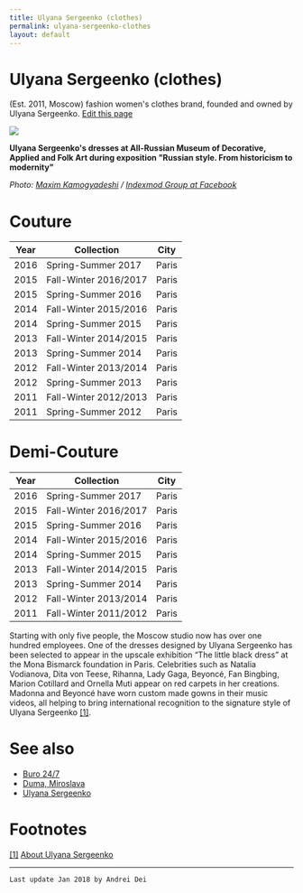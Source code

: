 ```yaml
---
title: Ulyana Sergeenko (clothes)
permalink: ulyana-sergeenko-clothes
layout: default
---
```


# Ulyana Sergeenko (clothes)

(Est. 2011, Moscow) fashion women's clothes brand, founded and owned by Ulyana Sergeenko. [Edit this page](http://prose.io/#indexmod/encyclopedia/edit/master/ulyana-sergeenko-clothes.md)

![](https://scontent-arn2-1.xx.fbcdn.net/v/t31.0-8/22770558_1768476000111783_4495064588254077060_o.jpg?oh=70301987ef1f9e9dd7eba597e5b55cb3&oe=5ADCBBE2)

**Ulyana Sergeenko's dresses at All-Russian Museum of Decorative, Applied and Folk Art during exposition "Russian style. From historicism to modernity"**

*Photo: [Maxim Kamogyadeshi](kamogyadeshi-maxim) / [Indexmod Group at Facebook](https://www.facebook.com/photo.php?fbid=1768476000111783&set=gm.1827321160892317&type=3&theater&ifg=1)*

# Couture

|Year|Collection|City|
|----|-----|----|
|2016|Spring-Summer 2017|Paris|
|2015|Fall-Winter 2016/2017|Paris|
|2015|Spring-Summer 2016|Paris|
|2014|Fall-Winter 2015/2016|Paris|
|2014|Spring-Summer 2015|Paris|
|2013|Fall-Winter 2014/2015|Paris|
|2013|Spring-Summer 2014|Paris|
|2012|Fall-Winter 2013/2014|Paris|
|2012|Spring-Summer 2013|Paris|
|2011|Fall-Winter 2012/2013|Paris|
|2011|Spring-Summer 2012|Paris|

# Demi-Couture

|Year|Collection|City|
|----|-----|----|
|2016|Spring-Summer 2017|Paris|
|2015|Fall-Winter 2016/2017|Paris|
|2015|Spring-Summer 2016|Paris|
|2014|Fall-Winter 2015/2016|Paris|
|2014|Spring-Summer 2015|Paris|
|2013|Fall-Winter 2014/2015|Paris|
|2013|Spring-Summer 2014|Paris|
|2012|Fall-Winter 2013/2014|Paris|
|2011|Fall-Winter 2011/2012|Paris|

Starting with only five people, the Moscow studio now has over one hundred employees. One of the dresses designed by Ulyana Sergeenko has been selected to appear in the upscale exhibition “The little black dress” at the Mona Bismarck foundation in Paris. Celebrities such as Natalia Vodianova, Dita von Teese, Rihanna, Lady Gaga, Beyoncé, Fan Bingbing, Marion Cotillard and Ornella Muti appear on red carpets in her creations. Madonna and Beyoncé have worn custom made gowns in their music videos, all helping to bring international recognition to the signature style of Ulyana Sergeenko <span id="a1">[\[1\]](#f1)</span>.

# See also

+ [Buro 24/7](buro-24-7)
+ [Duma, Miroslava](duma-miroslava)
+ [Ulyana Sergeenko](sergeenko-ulyana)

# Footnotes

[[1]](#a1) <span id="f1"></span> [About Ulyana Sergeenko](http://ulyanasergeenko.net/#about)

---

`Last update Jan 2018 by Andrei Dei`
